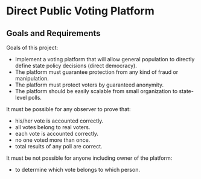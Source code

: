 # Direct Public Voting Platform


## Goals and Requirements

Goals of this project: 
 * Implement a voting platform that will allow general population to directly define state policy decisions (direct democracy).
 * The platform must guarantee protection from any kind of fraud or manipulation.
 * The platform must protect voters by guaranteed anonymity.
 * The platform should be easily scalable from small organization to state-level polls. 


It must be possible for any observer to prove that:
 * his/her vote is accounted correctly. 
 * all votes belong to real voters. 
 * each vote is accounted correctly. 
 * no one voted more than once.
 * total results of any poll are correct.


It must be not possible for anyone including owner of the platform:
 * to determine which vote belongs to which person. 